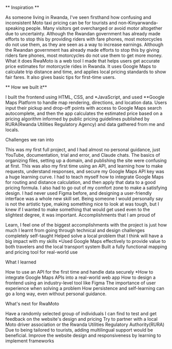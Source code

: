 ** Inspiration **

As someone living in Rwanda, I've seen firsthand how confusing and inconsistent Moto taxi pricing can be for tourists and non-Kinyarwanda-speaking people. Many visitors get overcharged or avoid motor altogether due to uncertainty. Although the Rwandan government has already made efforts to stop this by providing riders with fare phones, most motorcycles do not use them, as they are seen as a way to increase earnings. Although the Rwandan government has already made efforts to stop this by giving riders fare phones, most motorcycles do not use them to get more money.
What it does
RwaMoto is a web tool I made that helps users get accurate price estimates for motorcycle rides in Rwanda. It uses Google Maps to calculate trip distance and time, and applies local pricing standards to show fair fares. It also gives basic tips for first-time users.

** How we built it**

I built the frontend using HTML, CSS, and *JavaScript, and used **Google Maps Platform to handle map rendering, directions, and location data. Users input their pickup and drop-off points with access to Google Maps search autocomplete, and then the app calculates the estimated price based on a pricing algorithm informed by public pricing guidelines published by RURA(Rwanda Utilities Regulatory Agency) and data gathered from me and locals.


Challenges we ran into

This was my first full project, and I had almost no personal guidance, just YouTube, documentation, trial and error, and Claude chats. The basics of organizing files, setting up a domain, and publishing the site were confusing at first.
This was also my first time using an API, and learning how to make requests, understand responses, and secure my Google Maps API key was a huge learning curve. I had to teach myself how to integrate Google Maps for routing and distance calculation, and then apply that data to a good pricing formula.
I also had to go out of my comfort zone to make a satisfying design. I had never used Figma before, and designing a user-friendly interface was a whole new skill set. Being someone I would personally say is not the artistic type, making something nice to look at was tough, but I knew if I wanted to make something that would get used even to the slightest degree, it was important.
Accomplishments that I am proud of

Learn, I feel one of the biggest accomplishments with the project is just how much I learnt from going through technical and design challenges completely self-taught
Helped solve a local problem that I think will have a big impact with my skills *Used Google Maps effectively to provide value to both travelers and the local transport system
Built a fully functional mapping and pricing tool for real-world use


What I learned


How to use an API for the first time and handle data securely *How to integrate Google Maps APIs into a real-world web app
How to design a frontend using an industry-level tool like Figma
The importance of user experience when solving a problem
How persistence and self-learning can go a long way, even without personal guidance.


What's next for RwaMoto


Have a randomly selected group of individuals I can find to test and get feedback on the website's design and pricing
Try to partner with a local Moto driver association or the Rwanda Utilities Regulatory Authority(RURA)
Due to being tailored to tourists, adding multilingual support would be beneficial.
Improve the website design and responsiveness by learning to implement frameworks
